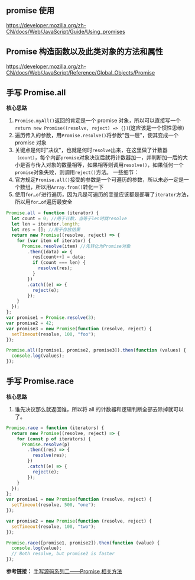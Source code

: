 ## promise 使用

<https://developer.mozilla.org/zh-CN/docs/Web/JavaScript/Guide/Using_promises>

## Promise 构造函数以及此类对象的方法和属性

<https://developer.mozilla.org/zh-CN/docs/Web/JavaScript/Reference/Global_Objects/Promise>

## 手写 Promise.all

**核心思路**

1. `Promise.myAll()`返回的肯定是一个 promise 对象，所以可以直接写一个`return new Promise((resolve, reject) => {})`(这应该是一个惯性思维)
2. 遍历传入的参数，用`Promise.resolve()`将参数"包一层"，使其变成一个 promise 对象
3. 关键点是何时"决议"，也就是何时`resolve`出来，在这里做了计数器`（count）`，每个内部`promise`对象决议后就将计数器加一，并判断加一后的大小是否与传入对象的数量相等，如果相等则调用`resolve()`，如果任何一个`promise`对象失败，则调用`reject()`方法。
   一些细节：
4. 官方规定`Promise.all()`接受的参数是一个可遍历的参数，所以未必一定是一个数组，所以用`Array.from()`转化一下
5. 使用`for…of`进行遍历，因为凡是可遍历的变量应该都是部署了`iterator`方法，所以用`for…of`遍历最安全

```js
Promise.all = function (iterator) {
  let count = 0; //用于计数，当等于len时就resolve
  let len = iterator.length;
  let res = []; //用于存放结果
  return new Promise((resolve, reject) => {
    for (var item of iterator) {
      Promise.resolve(item) //先转化为Promise对象
        .then((data) => {
          res[count++] = data;
          if (count === len) {
            resolve(res);
          }
        })
        .catch((e) => {
          reject(e);
        });
    }
  });
};
var promise1 = Promise.resolve(3);
var promise2 = 42;
var promise3 = new Promise(function (resolve, reject) {
  setTimeout(resolve, 100, "foo");
});

Promise.all([promise1, promise2, promise3]).then(function (values) {
  console.log(values);
});
```

## 手写 Promise.race

**核心思路**

1. 谁先决议那么就返回谁，所以将 all 的计数器和逻辑判断全部去除掉就可以了。

```js
Promise.race = function (iterators) {
  return new Promise((resolve, reject) => {
    for (const p of iterators) {
      Promise.resolve(p)
        .then((res) => {
          resolve(res);
        })
        .catch((e) => {
          reject(e);
        });
    }
  });
};
var promise1 = new Promise(function (resolve, reject) {
  setTimeout(resolve, 500, "one");
});

var promise2 = new Promise(function (resolve, reject) {
  setTimeout(resolve, 100, "two");
});

Promise.race([promise1, promise2]).then(function (value) {
  console.log(value);
  // Both resolve, but promise2 is faster
});
```

**参考链接：**
[手写源码系列二——Promise 相关方法](<https://zhuanlan.zhihu.com/p/69457730>)
